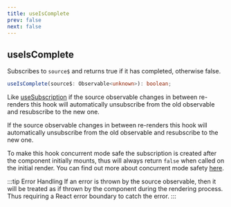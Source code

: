 ```yaml
---
title: useIsComplete
prev: false
next: false
---
```


## useIsComplete

Subscribes to `source$` and returns true if it has completed, otherwise false.

```ts
useIsComplete(source$: Observable<unknown>): boolean;
```

Like [useSubscription](/api/hooks/use-subscription) if the source observable changes in between re-renders this hook will automatically unsubscribe from the old observable and resubscribe to the new one.

If the source observable changes in between re-renders this hook will automatically unsubscribe from the old observable and resubscribe to the new one.

To make this hook concurrent mode safe the subscription is created after the component initially mounts, thus will always return `false` when called on the initial render. You can find out more about concurrent mode safety [here](/guide/core-concepts#concurrent-mode-safety).

:::tip Error Handling
If an error is thrown by the source observable, then it will be treated as if thrown by the component during the rendering process. Thus requiring a React error boundary to catch the error.
:::
